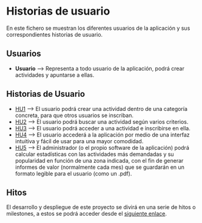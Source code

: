 # Historias de usuario

En este fichero se muestran los diferentes usuarios de la aplicación y sus correspondientes historias de usuario.

## Usuarios

- **Usuario** --> Representa a todo usuario de la aplicación, podrá crear actividades y apuntarse a ellas.

## Historias de Usuario

* [HU1](https://github.com/Xileon310/IV-Project/issues/13) --> El usuario podrá crear una actividad dentro de una categoría concreta, para que otros usuarios se inscriban.
* [HU2](https://github.com/Xileon310/IV-Project/issues/14) --> El usuario podrá buscar una actividad según varios criterios.
* [HU3](https://github.com/Xileon310/IV-Project/issues/15) --> El usuario podrá acceder a una actividad e inscribirse en ella.
* [HU4](https://github.com/Xileon310/IV-Project/issues/17) --> El usuario accederá a la aplicación por medio de una interfaz intuitiva y fácil de usar para una mayor comodidad.
* [HU5](https://github.com/Xileon310/IV-Project/issues/18) --> El administrador (o el propio software de la aplicación) podrá calcular estadísticas con las actividades más demandadas y su popularidad en función de una zona indicada, con el fin de generar informes de valor (normalmente cada mes) que se guardarán en un formato legible para el usuario (como un .pdf).


## Hitos
El desarrollo y despliegue de este proyecto se divirá en una serie de hitos o milestones, a estos se podrá acceder desde el [siguiente enlace](https://github.com/Xileon310/IV-Project/milestones).